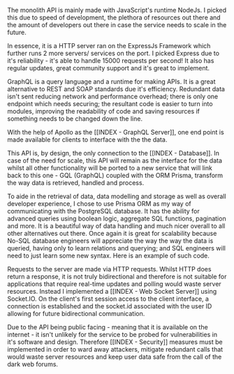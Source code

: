 
The monolith API is mainly made with JavaScript's runtime NodeJs. I picked this due to speed of development, the plethora of resources out there and the amount of developers out there in case the service needs to scale in the future.

In essence, it is a HTTP server ran on the ExpressJs Framework which further runs 2 more servers/ services on the port. I picked Express due to it's reliability - it's able to handle 15000 requests per second! It also has regular updates, great community support and it's great to implement.

GraphQL is a query language and a runtime for making APIs. It is a great alternative to REST and SOAP standards due it's efficiency. Redundant data isn't sent reducing network and performance overhead; there is only one endpoint which needs securing; the resultant code is easier to turn into modules, improving the readability of code and saving resources if something needs to be changed down the line.

With the help of Apollo as the [[INDEX - GraphQL Server]], one end point is made available for clients to interface with the the data.

This API is, by design, the only connection to the [[INDEX - Database]]. In case of the need for scale, this API will remain as the interface for the data whilst all other functionality will be ported to a new service that will link back to this one - GQL (GraphQL) coupled with the ORM Prisma, transform the way data is retrieved, handled and process.

To aide in the retrieval of data, data modelling and storage as well as overall developer experience, I chose to use Prisma ORM as my way of communicating with the PostgreSQL database. It has the ability for advanced queries using boolean logic, aggregate SQL functions, pagination and more. It is a beautiful way of data handling and much nicer overall to all other alternatives out there. Once again it is great for scalability because No-SQL database engineers will appreciate the way the way the data is queried, having only to learn relations and querying; and SQL engineers will need to just learn some new syntax. Here is an example of such code.

Requests to the server are made via HTTP requests. Whilst HTTP does return a response, it is not truly bidirectional and therefore is not suitable for applications that require real-time updates and polling would waste server resources. Instead I implemented a [[INDEX - Web Socket Server]] using Socket.IO. On the client's first session access to the client interface, a connection is established and the socket.id associated with the user ID allowing for future bidirectional communication.

Due to the API being public facing - meaning that it is available on the internet - it isn't unlikely for the service to be probed for vulnerabilities in it's software and design. Therefore [[INDEX - Security]] measures must be implemented in order to ward away attackers, mitigate redundant calls that would waste server resources and keep user data safe from the call of the dark web forums.



